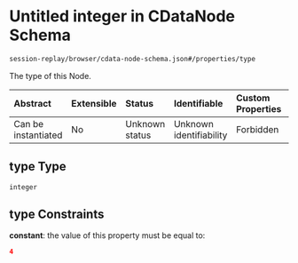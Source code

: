 # Untitled integer in CDataNode Schema

```txt
session-replay/browser/cdata-node-schema.json#/properties/type
```

The type of this Node.

| Abstract            | Extensible | Status         | Identifiable            | Custom Properties | Additional Properties | Access Restrictions | Defined In                                                                                              |
| :------------------ | :--------- | :------------- | :---------------------- | :---------------- | :-------------------- | :------------------ | :------------------------------------------------------------------------------------------------------ |
| Can be instantiated | No         | Unknown status | Unknown identifiability | Forbidden         | Allowed               | Read only           | [cdata-node-schema.json\*](../out/session-replay/browser/cdata-node-schema.json "open original schema") |

## type Type

`integer`

## type Constraints

**constant**: the value of this property must be equal to:

```json
4
```
